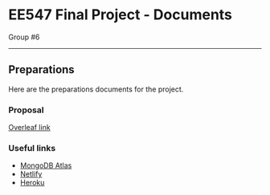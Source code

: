 # EE547 Final Project - Documents

Group #6

---

## Preparations

Here are the preparations documents for the project.

### Proposal

[Overleaf link](https://www.overleaf.com/project/642b7983379c692bb6112b74)

### Useful links

- [MongoDB Atlas](https://www.mongodb.com/atlas/database)
- [Netlify](https://app.netlify.com/)
- [Heroku](https://www.heroku.com/)
